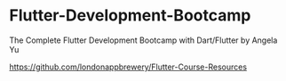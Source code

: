 # Flutter-Development-Bootcamp
The Complete Flutter Development Bootcamp with Dart/Flutter by Angela Yu

https://github.com/londonappbrewery/Flutter-Course-Resources
